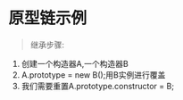 # 原型链示例

>继承步骤:

   1. 创建一个构造器A,一个构造器B
   2. A.prototype = new B();用B实例进行覆盖
   3. 我们需要重置A.prototype.constructor = B;

